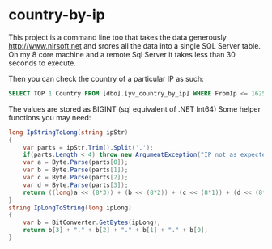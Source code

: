 country-by-ip
=============

This project is a command line too that takes the data generously http://www.nirsoft.net 
and srores all the data into a single SQL Server table. On my 8 core machine and a remote Sql Server
it takes less than 30 seconds to execute.

Then you can check the country of a particular IP as such:

```sql
SELECT TOP 1 Country FROM [dbo].[yv_country_by_ip] WHERE FromIp <= 1625512095 AND ToIp >= 1625512095
```

The values are stored as BIGINT (sql equivalent of .NET Int64) 
Some helper functions you may need:

```c#
long IpStringToLong(string ipStr)
{
    var parts = ipStr.Trim().Split('.');
    if(parts.Length < 4) throw new ArgumentException("IP not as expected '"+ipStr+"'");
    var a = Byte.Parse(parts[0]);
    var b = Byte.Parse(parts[1]);
    var c = Byte.Parse(parts[2]);
    var d = Byte.Parse(parts[3]);
    return ((long)a << (8*3)) + (b << (8*2)) + (c << (8*1)) + (d << (8*0));
}
string IpLongToString(long ipLong)
{
    var b = BitConverter.GetBytes(ipLong);
    return b[3] + "." + b[2] + "." + b[1] + "." + b[0];
}
```

